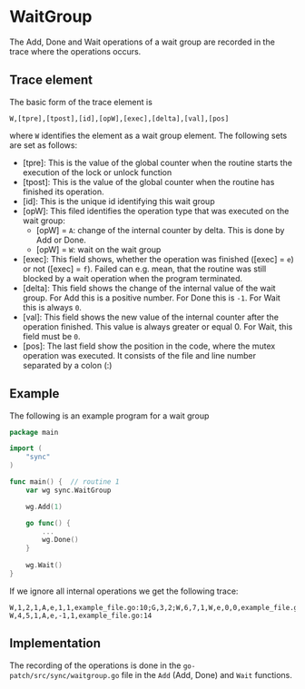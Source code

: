 # WaitGroup
The Add, Done and Wait operations of a wait group are recorded in the trace where the operations occurs.

## Trace element
The basic form of the trace element is 
```
W,[tpre],[tpost],[id],[opW],[exec],[delta],[val],[pos]
```
where `W` identifies the element as a wait group element. The following sets
are set as follows:

- [tpre]: This is the value of the global counter when the routine starts
the execution of the lock or unlock function
- [tpost]: This is the value of the global counter when the routine has finished
its operation.
- [id]: This is the unique id identifying this wait group
- [opW]: This filed identifies the operation type that was executed on the wait group:
    - [opW] = `A`: change of the internal counter by delta. This is done by Add or Done.
    - [opW] = `W`: wait on the wait group
- [exec]: This field shows, whether the operation was finished ([exec] = `e`) or
not ([exec] = `f`). Failed can e.g. mean, that the routine was still blocked by a wait operation when the program terminated.
- [delta]: This field shows the change of the internal value of the wait group.
For Add this is a positive number. For Done this is `-1`. For Wait this is always 
`0`.
- [val]: This field shows the new value of the internal counter after the operation 
finished. This value is always greater or equal 0. For Wait, this field must be `0`.
- [pos]: The last field show the position in the code, where the mutex operation 
was executed. It consists of the file and line number separated by a colon (:)

## Example
The following is an example program for a wait group
```go
package main

import (
    "sync"
)

func main() {  // routine 1
    var wg sync.WaitGroup

    wg.Add(1)

    go func() {
        ...
        wg.Done()
    }
    
    wg.Wait()
}
```
If we ignore all internal operations we get the following trace:
```
W,1,2,1,A,e,1,1,example_file.go:10;G,3,2;W,6,7,1,W,e,0,0,example_file.go:17
W,4,5,1,A,e,-1,1,example_file.go:14
```
## Implementation
The recording of the operations is done in the `go-patch/src/sync/waitgroup.go` file in the `Add` (Add, Done) and `Wait` functions.